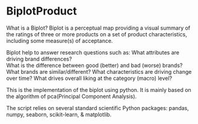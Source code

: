 # BiplotProduct
What is a Biplot?
Biplot is a perceptual map providing a visual summary of the ratings of three or more products on a set of product characteristics, including some measure(s) of acceptance.

Biplot help to answer research questions such as:
What attributes are driving brand differences?  
What is the difference between good (better) and bad (worse) brands?
What brands are similar/different?
What characteristics are driving change over time?
What drives overall liking at the category (macro) level?


This is the implementation of the biplot using python. It is mainly based on the algorithm of pca(Principal Component Analysis).

The script relies on several standard scientific Python packages: pandas, numpy, seaborn, scikit-learn, & matplotlib.
